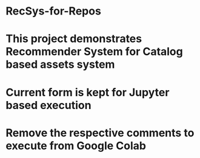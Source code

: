 # RecSys-for-Repos
# This project demonstrates Recommender System for Catalog based assets system
# Current form is kept for Jupyter based execution
# Remove the respective comments to execute from Google Colab
